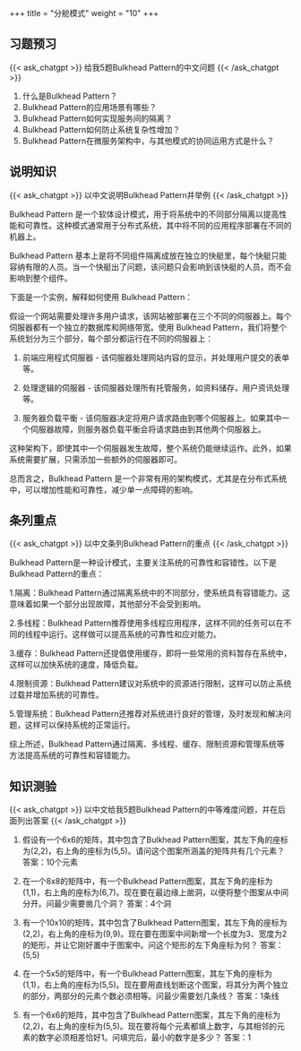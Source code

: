 +++
title = "分舱模式"
weight = "10"
+++
## 习题预习
{{< ask_chatgpt >}}
给我5题Bulkhead Pattern的中文问题
{{< /ask_chatgpt >}}



1. 什么是Bulkhead Pattern？
2. Bulkhead Pattern的应用场景有哪些？
3. Bulkhead Pattern如何实现服务间的隔离？
4. Bulkhead Pattern如何防止系统复杂性增加？
5. Bulkhead Pattern在微服务架构中，与其他模式的协同运用方式是什么？   

## 说明知识
{{< ask_chatgpt >}}
以中文说明Bulkhead Pattern并举例
{{< /ask_chatgpt >}}



Bulkhead Pattern 是一个软体设计模式，用于将系统中的不同部分隔离以提高性能和可靠性。这种模式通常用于分布式系统，其中将不同的应用程序部署在不同的机器上。

Bulkhead Pattern 基本上是将不同组件隔离成放在独立的快艇里，每个快艇只能容纳有限的人员。当一个快艇出了问题，该问题只会影响到该快艇的人员，而不会影响到整个组件。

下面是一个实例，解释如何使用 Bulkhead Pattern：

假设一个网站需要处理许多用户请求，该网站被部署在三个不同的伺服器上。每个伺服器都有一个独立的数据库和网络带宽。使用 Bulkhead Pattern，我们将整个系统划分为三个部分，每个部分都运行在不同的伺服器上：

1. 前端应用程式伺服器 - 该伺服器处理网站内容的显示，并处理用户提交的表单等。

2. 处理逻辑的伺服器 - 该伺服器处理所有托管服务，如资料储存，用户资讯处理等。

3. 服务器负载平衡 - 该伺服器决定将用户请求路由到哪个伺服器上。如果其中一个伺服器故障，则服务器负载平衡会将请求路由到其他两个伺服器上。

这种架构下，即使其中一个伺服器发生故障，整个系统仍能继续运作。此外，如果系统需要扩展，只需添加一些额外的伺服器即可。

总而言之，Bulkhead Pattern 是一个非常有用的架构模式，尤其是在分布式系统中，可以增加性能和可靠性，减少单一点障碍的影响。   

## 条列重点
{{< ask_chatgpt >}}
以中文条列Bulkhead Pattern的重点
{{< /ask_chatgpt >}}



Bulkhead Pattern是一种设计模式，主要关注系统的可靠性和容错性。以下是Bulkhead Pattern的重点：

1.隔离：Bulkhead Pattern通过隔离系统中的不同部分，使系统具有容错能力。这意味着如果一个部分出现故障，其他部分不会受到影响。

2.多线程：Bulkhead Pattern推荐使用多线程应用程序，这样不同的任务可以在不同的线程中运行。这样做可以提高系统的可靠性和应对能力。

3.缓存：Bulkhead Pattern还提倡使用缓存，即将一些常用的资料暂存在系统中，这样可以加快系统的速度，降低负载。

4.限制资源：Bulkhead Pattern建议对系统中的资源进行限制，这样可以防止系统过载并增加系统的可靠性。

5.管理系统：Bulkhead Pattern还推荐对系统进行良好的管理，及时发现和解决问题，这样可以保持系统的正常运行。

综上所述，Bulkhead Pattern通过隔离、多线程、缓存、限制资源和管理系统等方法提高系统的可靠性和容错能力。   

## 知识测验
{{< ask_chatgpt >}}
以中文给我5题Bulkhead Pattern的中等难度问题，并在后面列出答案
{{< /ask_chatgpt >}}



1. 假设有一个6x6的矩阵，其中包含了Bulkhead Pattern图案，其左下角的座标为(2,2)，右上角的座标为(5,5)。请问这个图案所涵盖的矩阵共有几个元素？
答案：10个元素

2. 在一个8x8的矩阵中，有一个Bulkhead Pattern图案，其左下角的座标为(1,1)，右上角的座标为(6,7)。现在要在最边缘上凿洞，以便将整个图案从中间分开。问最少需要凿几个洞？
答案：4个洞

3. 有一个10x10的矩阵，其中包含了Bulkhead Pattern图案，其左下角的座标为(2,2)，右上角的座标为(9,9)。现在要在图案中间新增一个长度为3、宽度为2的矩形，并让它刚好置中于图案中。问这个矩形的左下角座标为何？
答案：(5,5)

4. 在一个5x5的矩阵中，有一个Bulkhead Pattern图案，其左下角的座标为(1,1)，右上角的座标为(5,5)。现在要用直线划断这个图案，将其分为两个独立的部分，两部分的元素个数必须相等。问最少需要划几条线？
答案：1条线

5. 有一个6x6的矩阵，其中包含了Bulkhead Pattern图案，其左下角的座标为(2,2)，右上角的座标为(5,5)。现在要将每个元素都填上数字，与其相邻的元素的数字必须相差恰好1。问填完后，最小的数字是多少？
答案：1   

